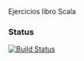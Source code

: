 Ejercicios libro Scala


### Status
[![Build Status](https://circleci.com/gh/ervitis/scala-libro-rojo/tree/master.png?circle-token=a437c66ce9ef3601265c52b39f54df98ebb54a9a)](https://circleci.com/gh/ervitis/scala-libro-rojo/tree/master)
